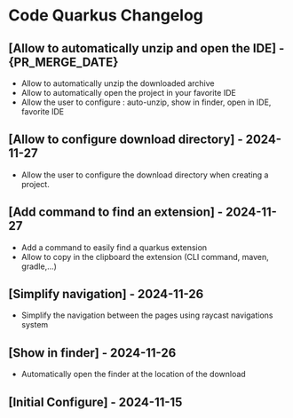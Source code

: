 # Code Quarkus Changelog

## [Allow to automatically unzip and open the IDE] - {PR_MERGE_DATE}
- Allow to automatically unzip the downloaded archive
- Allow to automatically open the project in your favorite IDE
- Allow the user to configure : auto-unzip, show in finder, open in IDE, favorite IDE


## [Allow to configure download directory] - 2024-11-27
- Allow the user to configure the download directory when creating a project.

## [Add command to find an extension] - 2024-11-27

- Add a command to easily find a quarkus extension
- Allow to copy in the clipboard the extension (CLI command, maven, gradle,...)

## [Simplify navigation] - 2024-11-26

- Simplify the navigation between the pages using raycast navigations system

## [Show in finder] - 2024-11-26

- Automatically open the finder at the location of the download

## [Initial Configure] - 2024-11-15

